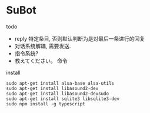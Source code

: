# SuBot
todo
- reply 特定条目, 否则默认判断为是对最后一条进行的回复
- 对话系统解耦, 需要发送.
- 指令系统?
- 教えてください。 命令

install
```
sudo apt-get install alsa-base alsa-utils
sudo apt-get install libasound2-dev
sudo apt-get install libasound2-devsudo
sudo apt-get install sqlite3 libsqlite3-dev
sudo npm install -g typescript
```

